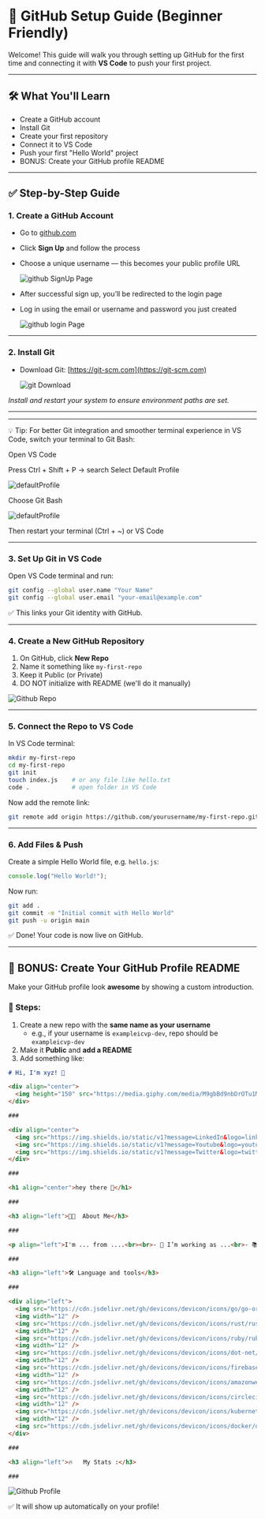 # 🚀 GitHub Setup Guide (Beginner Friendly)

Welcome! This guide will walk you through setting up GitHub for the first time and connecting it with **VS Code** to push your first project.

---

## 🛠️ What You'll Learn

- Create a GitHub account  
- Install Git 
- Create your first repository  
- Connect it to VS Code  
- Push your first "Hello World" project  
- BONUS: Create your GitHub profile README

---

## ✅ Step-by-Step Guide

### 1. Create a GitHub Account
- Go to [github.com](https://github.com)
- Click **Sign Up** and follow the process
- Choose a unique username — this becomes your public profile URL

  ![github SignUp Page](images/githubSignUp.png)

- After successful sign up, you’ll be redirected to the login page

- Log in using the email or username and password you just created

   ![github login Page](images/githubLogin.png)

---

### 2. Install Git
- Download Git: [https://git-scm.com](https://git-scm.com)

   ![git Download](images/downloadGit.png)

*Install and restart your system to ensure environment paths are set.*

---


---
💡 Tip: For better Git integration and smoother terminal experience in VS Code, switch your terminal to Git Bash:

Open VS Code

Press Ctrl + Shift + P → search Select Default Profile

![defaultProfile](images/defaultProfile.png)

Choose Git Bash

![defaultProfile](images/setGitAsDefaultProfile.png)

Then restart your terminal (Ctrl + ~) or VS Code

---

### 3. Set Up Git in VS Code

Open VS Code terminal and run:

```bash
git config --global user.name "Your Name"
git config --global user.email "your-email@example.com"
```

✅ This links your Git identity with GitHub.

---

### 4. Create a New GitHub Repository

1. On GitHub, click **New Repo**
2. Name it something like `my-first-repo`
3. Keep it Public (or Private)
4. DO NOT initialize with README (we'll do it manually)

![Github Repo](images/githubRepo.png)

---

### 5. Connect the Repo to VS Code

In VS Code terminal:

```bash
mkdir my-first-repo
cd my-first-repo
git init
touch index.js    # or any file like hello.txt
code .            # open folder in VS Code
```

Now add the remote link:

```bash
git remote add origin https://github.com/yourusername/my-first-repo.git
```

---

### 6. Add Files & Push

Create a simple Hello World file, e.g. `hello.js`:

```js
console.log("Hello World!");
```

Now run:

```bash
git add .
git commit -m "Initial commit with Hello World"
git push -u origin main
```

✅ Done! Your code is now live on GitHub.

---

## 🌟 BONUS: Create Your GitHub Profile README

Make your GitHub profile look **awesome** by showing a custom introduction.

### 🔧 Steps:

1. Create a new repo with the **same name as your username**
   - e.g., if your username is `exampleicvp-dev`, repo should be `exampleicvp-dev`
2. Make it **Public** and **add a README**
3. Add something like:

```markdown
# Hi, I'm xyz! 👋

<div align="center">
  <img height="150" src="https://media.giphy.com/media/M9gbBd9nbDrOTu1Mqx/giphy.gif"  />
</div>

###

<div align="center">
  <img src="https://img.shields.io/static/v1?message=LinkedIn&logo=linkedin&label=&color=0077B5&logoColor=white&labelColor=&style=for-the-badge" height="25" alt="linkedin logo"  />
  <img src="https://img.shields.io/static/v1?message=Youtube&logo=youtube&label=&color=FF0000&logoColor=white&labelColor=&style=for-the-badge" height="25" alt="youtube logo"  />
  <img src="https://img.shields.io/static/v1?message=Twitter&logo=twitter&label=&color=1DA1F2&logoColor=white&labelColor=&style=for-the-badge" height="25" alt="twitter logo"  />
</div>

###

<h1 align="center">hey there 👋</h1>

###

<h3 align="left">👩‍💻  About Me</h3>

###

<p align="left">I'm ... from ....<br><br>- 🔭 I’m working as ...<br>- 📚 I'm currently learning ...<br>- ⚡ In my free time I ...</p>

###

<h3 align="left">🛠 Language and tools</h3>

###

<div align="left">
  <img src="https://cdn.jsdelivr.net/gh/devicons/devicon/icons/go/go-original-wordmark.svg" height="40" alt="go logo"  />
  <img width="12" />
  <img src="https://cdn.jsdelivr.net/gh/devicons/devicon/icons/rust/rust-original.svg" height="40" alt="rust logo"  />
  <img width="12" />
  <img src="https://cdn.jsdelivr.net/gh/devicons/devicon/icons/ruby/ruby-plain-wordmark.svg" height="40" alt="ruby logo"  />
  <img width="12" />
  <img src="https://cdn.jsdelivr.net/gh/devicons/devicon/icons/dot-net/dot-net-plain-wordmark.svg" height="40" alt="dot-net logo"  />
  <img width="12" />
  <img src="https://cdn.jsdelivr.net/gh/devicons/devicon/icons/firebase/firebase-plain-wordmark.svg" height="40" alt="firebase logo"  />
  <img width="12" />
  <img src="https://cdn.jsdelivr.net/gh/devicons/devicon/icons/amazonwebservices/amazonwebservices-line-wordmark.svg" height="40" alt="amazonwebservices logo"  />
  <img width="12" />
  <img src="https://cdn.jsdelivr.net/gh/devicons/devicon/icons/circleci/circleci-plain.svg" height="40" alt="circleci logo"  />
  <img width="12" />
  <img src="https://cdn.jsdelivr.net/gh/devicons/devicon/icons/kubernetes/kubernetes-plain.svg" height="40" alt="kubernetes logo"  />
  <img width="12" />
  <img src="https://cdn.jsdelivr.net/gh/devicons/devicon/icons/docker/docker-plain-wordmark.svg" height="40" alt="docker logo"  />
</div>

###

<h3 align="left">🔥   My Stats :</h3>

###
```

![Github Profile](images/githubProfile.png)

✅ It will show up automatically on your profile!